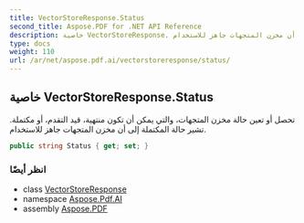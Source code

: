```yaml
---
title: VectorStoreResponse.Status
second_title: Aspose.PDF for .NET API Reference
description: خاصية VectorStoreResponse. تحصل أو تعين حالة مخزن المتجهات والتي يمكن أن تكون منتهية أو قيد التقدم أو مكتملة. تشير حالة المكتملة إلى أن مخزن المتجهات جاهز للاستخدام
type: docs
weight: 110
url: /ar/net/aspose.pdf.ai/vectorstoreresponse/status/
---
```

## خاصية VectorStoreResponse.Status

تحصل أو تعين حالة مخزن المتجهات، والتي يمكن أن تكون منتهية، قيد التقدم، أو مكتملة. تشير حالة المكتملة إلى أن مخزن المتجهات جاهز للاستخدام.

```csharp
public string Status { get; set; }
```

### انظر أيضًا

* class [VectorStoreResponse](../)
* namespace [Aspose.Pdf.AI](../../../aspose.pdf.ai/)
* assembly [Aspose.PDF](../../../)